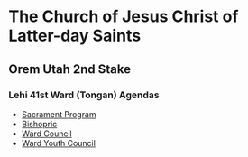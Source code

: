 # The Church of Jesus Christ of Latter-day Saints
## Orem Utah 2nd Stake
### Lehi 41st Ward (Tongan) Agendas

* [Sacrament Program](https://github.com/fataha801/sacrament/blob/main/program.md)
* [Bishopric](https://github.com/fataha801/sacrament/blob/main/bishopric.md)
* [Ward Council](https://github.com/fataha801/sacrament/blob/main/wc.md)
* [Ward Youth Council](https://github.com/fataha801/sacrament/blob/main/wyc.md)
